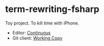 # term-rewriting-fsharp
Toy project. To kill time with iPhone.

- Editor: [Continuous](https://continuous.codes/)
- Git client: [Working Copy](https://workingcopy.app/)
